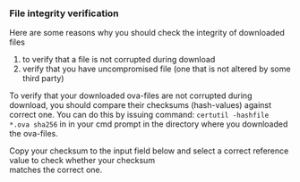 ### File integrity verification
Here are some reasons why you should check the integrity of downloaded files
1. to verify that a file is not corrupted during download
2. verify that you have uncompromised file (one that is not altered by some third party)

To verify that your downloaded ova-files are not corrupted during download, you should compare their checksums (hash-values)
against correct one. You can do this by issuing command: `certutil -hashfile *.ova sha256` in in your cmd prompt in the directory where you downloaded the ova-files.   

Copy your checksum to the input field below and select a correct reference value to check whether your checksum  
matches the correct one.




  
